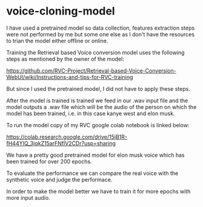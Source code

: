 # voice-cloning-model

I have used a pretrained model so data collection, features extraction steps were not performed by me but some one else as I don't have the resources to trian the model either offline or online.

Training the Retrieval based Voice conversion model uses the following steps as mentioned by the owner of the model:

https://github.com/RVC-Project/Retrieval-based-Voice-Conversion-WebUI/wiki/Instructions-and-tips-for-RVC-training

But since I used the pretrained model, I did not have to apply these steps.
 
After the model is trained is trained we feed in our .wav input file and the model outputs a .wav file which will be the audio of the person on which the model has been trained, i.e. in this case kanye west and elon musk.

To run the model copy of my RVC google colab notebook is linked below:

https://colab.research.google.com/drive/15jB1R-fH44YIQ_3jqkZ15arFNflV2CDr?usp=sharing

We have a pretty good pretrained model for elon musk voice which has been trained for over 200 epochs.

To evaluate the performance we can compare the real voice with the synthetic voice and judge the performace.

In order to make the model better we have to train it for more epochs with more input audio.
